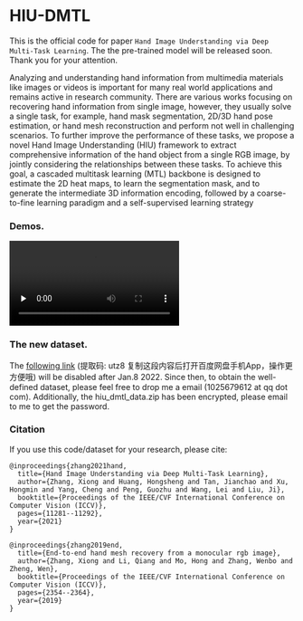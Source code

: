 # HIU-DMTL
This is the official code for paper `Hand Image Understanding via Deep Multi-Task Learning`. The the pre-trained model will be released soon.  Thank you for your attention.

Analyzing and understanding hand information from multimedia materials like images or videos is important for many real world applications and remains active in research community. There are various works focusing on recovering hand information from single image, however, they usually solve a single task, for example, hand mask segmentation, 2D/3D hand pose estimation, or hand mesh reconstruction and perform not well in challenging scenarios. To further improve the performance of these tasks, we propose a novel Hand Image Understanding (HIU) framework to extract comprehensive information of the hand object from a single RGB image, by jointly considering the relationships between these tasks. To achieve this goal, a cascaded multitask learning (MTL) backbone is designed to estimate the 2D heat maps, to learn the segmentation mask, and to generate the intermediate 3D information encoding, followed by a coarse-to-fine learning paradigm and a self-supervised learning strategy

### Demos.
<video id="video" controls="" preload="none">
<source id="mp4" src="https://youtu.be/ZtVAPvVcmZ8" type="video/mp4">
</video>

### The new dataset.
The [following link](https://pan.baidu.com/s/1HHfj9nqb27YBJZ0dCgo8_g) (提取码: utz8 复制这段内容后打开百度网盘手机App，操作更方便哦) will be disabled after Jan.8 2022. Since then, to obtain the well-defined dataset, please feel free to drop me a email (1025679612 at qq dot com). 
Additionally, the hiu_dmtl_data.zip has been encrypted, please email to me to get the password.

### Citation
If you use this code/dataset for your research, please cite:
```
@inproceedings{zhang2021hand,
  title={Hand Image Understanding via Deep Multi-Task Learning},
  author={Zhang, Xiong and Huang, Hongsheng and Tan, Jianchao and Xu, Hongmin and Yang, Cheng and Peng, Guozhu and Wang, Lei and Liu, Ji},
  booktitle={Proceedings of the IEEE/CVF International Conference on Computer Vision (ICCV)},
  pages={11281--11292},
  year={2021}
}

@inproceedings{zhang2019end,
  title={End-to-end hand mesh recovery from a monocular rgb image},
  author={Zhang, Xiong and Li, Qiang and Mo, Hong and Zhang, Wenbo and Zheng, Wen},
  booktitle={Proceedings of the IEEE/CVF International Conference on Computer Vision (ICCV)},
  pages={2354--2364},
  year={2019}
}
```
